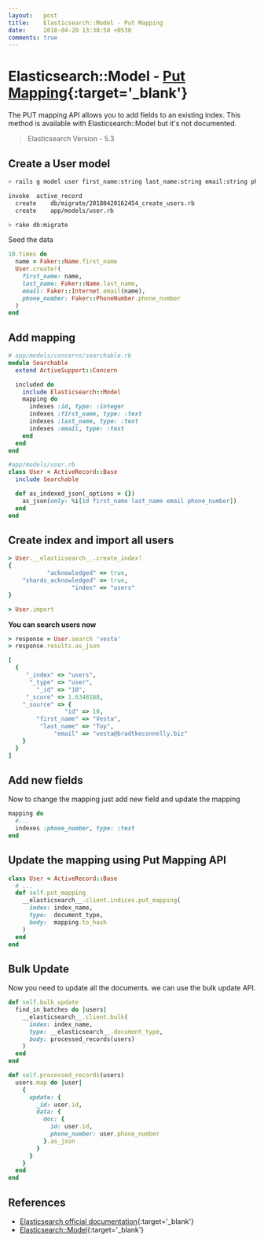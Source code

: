 ```yaml
---
layout:   post
title:    Elasticsearch::Model - Put Mapping
date:     2018-04-20 13:38:58 +0530
comments: true
---
```

# Elasticsearch::Model - [Put Mapping][put-mapping]{:target='_blank'}

  The PUT mapping API allows you to add fields to an existing index.
  This method is available with Elasticsearch::Model but it's not documented.

  > Elasticsearch Version - 5.3

## Create a User model

```bash
> rails g model user first_name:string last_name:string email:string phone_number:string

invoke  active_record
  create    db/migrate/20180420162454_create_users.rb
  create    app/models/user.rb

> rake db:migrate
```

Seed the data

```ruby
10.times do
  name = Faker::Name.first_name
  User.create!(
    first_name: name,
    last_name: Faker::Name.last_name,
    email: Faker::Internet.email(name),
    phone_number: Faker::PhoneNumber.phone_number
  )
end
```

## Add mapping

```ruby
# app/models/concerns/searchable.rb
module Searchable
  extend ActiveSupport::Concern

  included do
    include Elasticsearch::Model
    mapping do
      indexes :id, type: :integer
      indexes :first_name, type: :text
      indexes :last_name, type: :text
      indexes :email, type: :text
    end
  end
end

#app/models/user.rb
class User < ActiveRecord::Base
  include Searchable

  def as_indexed_json(_options = {})
    as_json(only: %i[id first_name last_name email phone_number])
  end
end
```

## Create index and import all users

```ruby
> User.__elasticsearch__.create_index!
{
           "acknowledged" => true,
    "shards_acknowledged" => true,
                  "index" => "users"
}

> User.import
```

**You can search users now**

```ruby
> response = User.search 'vesta'
> response.results.as_json

[
  {
     "_index" => "users",
      "_type" => "user",
        "_id" => "10",
     "_score" => 1.6348188,
    "_source" => {
                "id" => 10,
        "first_name" => "Vesta",
         "last_name" => "Toy",
             "email" => "vesta@bradtkeconnelly.biz"
    }
  }
]
```
## Add new fields

Now to change the mapping just add new field and update the mapping

```ruby
mapping do
  #...
  indexes :phone_number, type: :text
end
```

## Update the mapping using Put Mapping API

```ruby
class User < ActiveRecord::Base
  # ...
  def self.put_mapping
    __elasticsearch__.client.indices.put_mapping(
      index: index_name,
      type:  document_type,
      body:  mapping.to_hash
    )
  end
end
```

## Bulk Update

Now you need to update all the documents. we can use the bulk update API.

```ruby
def self.bulk_update
  find_in_batches do |users|
    __elasticsearch__.client.bulk(
      index: index_name,
      type: __elasticsearch__.document_type,
      body: processed_records(users)
    )
  end
end

def self.processed_records(users)
  users.map do |user|
    {
      update: {
        _id: user.id,
        data: {
          doc: {
            id: user.id,
            phone_number: user.phone_number
          }.as_json
        }
      }
    }
  end
end
```

## References

  - [Elasticsearch official documentation][elastic-documentation]{:target='_blank'}
  - [Elasticsearch::Model][elasticsearch-model]{:target='_blank'}


[elastic-documentation]: https://www.elastic.co/guide/en/elasticsearch/reference/5.3/index.html
[elasticsearch-model]: https://github.com/elastic/elasticsearch-rails/tree/master/elasticsearch-model
[put-mapping]: https://www.elastic.co/guide/en/elasticsearch/reference/5.3/indices-put-mapping.html
